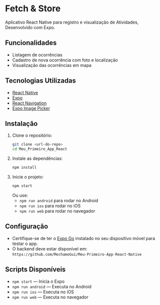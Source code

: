 # Fetch & Store

Aplicativo React Native para registro e visualização de Atividades, Desenvolvido com Expo.

## Funcionalidades
- Listagem de ocorrências
- Cadastro de nova ocorrência com foto e localização
- Visualização das ocorrências em mapa

## Tecnologias Utilizadas
- [React Native](https://reactnative.dev/)
- [Expo](https://expo.dev/)
- [React Navigation](https://reactnavigation.org/)
- [Expo Image Picker](https://docs.expo.dev/versions/latest/sdk/imagepicker/)

## Instalação

1. Clone o repositório:
   ```sh
   git clone <url-do-repo>
   cd Meu_Primeiro_App_React
   ```
2. Instale as dependências:
   ```sh
   npm install
   ```
3. Inicie o projeto:
   ```sh
   npm start
   ```
   Ou use:
   - `npm run android` para rodar no Android
   - `npm run ios` para rodar no iOS
   - `npm run web` para rodar no navegador

## Configuração
- Certifique-se de ter o [Expo Go](https://expo.dev/client) instalado no seu dispositivo móvel para testar o app.
- O backend deve estar disponível em: `https://github.com/MechamoGui/Meu-Primeiro-App-React-Native`

## Scripts Disponíveis
- `npm start` — Inicia o Expo
- `npm run android` — Executa no Android
- `npm run ios` — Executa no iOS
- `npm run web` — Executa no navegador
